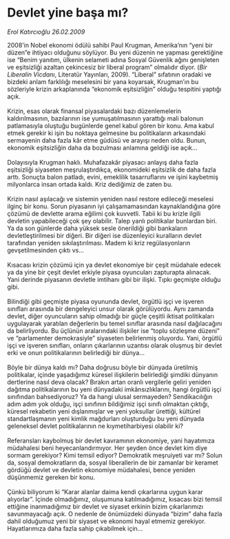 # Devlet yine başa mı?

*Erol Katırcıoğlu 26.02.2009*

<div class="taraf_structure_2col_1zq">
<div class="margen_n">



 <p>2008’in Nobel ekonomi ödülü sahibi Paul Krugman, Amerika’nın “yeni bir düzen”e ihtiyacı olduğunu söylüyor. Bu yeni düzenin ne yapması gerektiğine ise “Benim yanıtım, ülkenin selameti adına Sosyal Güvenlik ağını genişleten ve eşitsizliği azaltan çekincesiz bir liberal program” olmalıdır diyor. (<i>Bir Liberalin Vicdanı</i>, Literatür Yayınları, 2009). “Liberal” sıfatının oradaki ve bizdeki anlam farklılığı meselesini bir yana koyarsak, Krugman’ın bu sözleriyle krizin arkaplanında “ekonomik eşitsizliğin” olduğu tespitini yaptığı açık. <br/><br/>Krizin, esas olarak finansal piyasalardaki bazı düzenlemelerin kaldırılmasının, bazılarının ise yumuşatılmasının yarattığı mali balonun patlamasıyla oluştuğu bugünlerde genel kabul gören bir konu. Ama kabul etmek gerekir ki işin bu noktaya gelmesine bu politikaların arkasındaki sermayenin daha fazla kâr etme güdüsü ve arayışı neden oldu. Bunun, ekonomik eşitsizliğin daha da bozulması anlamına geldiği ise açık... <br/><br/>Dolayısıyla Krugman haklı. Muhafazakâr piyasacı anlayış daha fazla eşitsizliği siyaseten meşrulaştırdıkça, ekonomideki eşitsizlik de daha fazla arttı. Sonuçta balon patladı, evini, emeklilik tasarruflarını ve işini kaybetmiş milyonlarca insan ortada kaldı. Kriz dediğimiz de zaten bu. <br/><br/>Krizin nasıl aşılacağı ve sistemin yeniden nasıl restore edileceği meselesi ilginç bir konu. Sorun piyasanın iyi çalışamamasından kaynaklandığına göre çözümü de devlette arama eğilimi çok kuvvetli. Tabii ki bu krizle ilgili devletin yapabileceği çok şey olabilir. Talep yanlı politikalar bunlardan biri. Ya da son günlerde daha yüksek sesle önerildiği gibi bankaların devletleştirilmesi bir diğeri. Bir diğeri ise düzenleyici kuralların devlet tarafından yeniden sıkılaştırılması. Madem ki kriz regülasyonların gevşetilmesinden çıktı vs... <br/><br/>Kısacası krizin çözümü için ya devlet ekonomiye bir çeşit müdahale edecek ya da yine bir çeşit devlet erkiyle piyasa oyuncuları zapturapta alınacak. Yani derinde piyasanın devletle imtihanı gibi bir ilişki. Tıpkı geçmişte olduğu gibi. <br/><br/>Bilindiği gibi geçmişte piyasa oyununda devlet, örgütlü işçi ve işveren sınıfları arasında bir dengeleyici unsur olarak görülüyordu. Aynı zamanda devlet, diğer oyuncuların sahip olmadığı bir güçle çeşitli iktisat politikaları uygulayarak yaratılan değerlerin bu temel sınıflar arasında nasıl dağılacağını da belirliyordu. Bu üçlünün aralarındaki ilişkiler ise “toplu sözleşme düzeni” ve “parlamenter demokrasiyle” siyaseten belirlenmiş oluyordu. Yani, örgütlü işçi ve işveren sınıfları, onların çıkarlarının uzantısı olarak oluşmuş bir devlet erki ve onun politikalarının belirlediği bir dünya... <br/><br/>Böyle bir dünya kaldı mı? Daha doğrusu böyle bir dünyada üretilmiş politikalar, içinde yaşadığımız küresel ilişkilerin belirlediği şimdiki dünyanın dertlerine nasıl deva olacak? Bırakın artan oranlı vergilerle geliri yeniden dağıtma politikalarının bu yeni dünyadaki imkânsızlıklarını, hangi örgütlü işçi sınıfından bahsediyoruz? Ya da hangi ulusal sermayeden? Sendikacılığın adım adım yok olduğu, işçi sınıfının bildiğimiz işçi sınıfı olmaktan çıktığı, küresel rekabetin yeni dışlanmışlar ve yeni yoksullar ürettiği, kültürel standartlaşmanın yeni kimlik mağdurları oluşturduğu bu yeni dünyada geleneksel devlet politikalarının ne kıymetiharbiyesi olabilir ki? <br/><br/>Referansları kaybolmuş bir devlet kavramının ekonomiye, yani hayatımıza müdahalesi beni heyecanlandırmıyor. Her şeyden önce devlet kim diye sormam gerekiyor? Kimi temsil ediyor? Demokratik meşruiyeti var mı? Solun da, sosyal demokratların da, sosyal liberallerin de bir zamanlar bir keramet gördüğü devlet ve devletin ekonomiye müdahalesi, bence yeniden düşünmemiz gereken bir konu. <br/><br/>Çünkü biliyorum ki “Karar alanlar daima kendi çıkarlarına uygun karar alıyorlar”. İçinde olmadığımız, oluşumuna katılmadığımız, kısacası bizi temsil ettiğine inanmadığımız bir devlet ve siyaset erkinin bizim çıkarlarımızı savunmayacağı açık. O nedenle de önümüzdeki dünyada “bizim” daha fazla dahil olduğumuz yeni bir siyaset ve ekonomi hayal etmemiz gerekiyor. Hayatlarımıza daha fazla sahip çıkabilmek için...</p>

<br/>


<div id="taraf_not">
</div>

</div>


</div>
